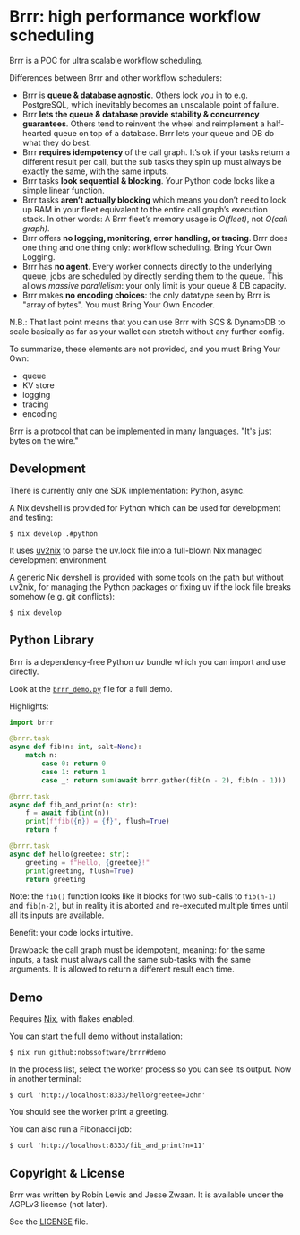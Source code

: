 # Brrr: high performance workflow scheduling

Brrr is a POC for ultra scalable workflow scheduling.

Differences between Brrr and other workflow schedulers:

- Brrr is **queue & database agnostic**. Others lock you in to e.g. PostgreSQL, which inevitably becomes an unscalable point of failure.
- Brrr **lets the queue & database provide stability & concurrency guarantees**.  Others tend to reinvent the wheel and reimplement a half-hearted queue on top of a database.  Brrr lets your queue and DB do what they do best.
- Brrr **requires idempotency** of the call graph.  It’s ok if your tasks return a different result per call, but the sub tasks they spin up must always be exactly the same, with the same inputs.
- Brrr tasks **look sequential & blocking**.  Your Python code looks like a simple linear function.
- Brrr tasks **aren’t actually blocking** which means you don’t need to lock up RAM in your fleet equivalent to the entire call graph’s execution stack.  In other words: A Brrr fleet’s memory usage is *O(fleet)*, not *O(call graph)*.
- Brrr offers **no logging, monitoring, error handling, or tracing**.  Brrr does one thing and one thing only: workflow scheduling.  Bring Your Own Logging.
- Brrr has **no agent**.  Every worker connects directly to the underlying queue, jobs are scheduled by directly sending them to the queue.  This allows *massive parallelism*: your only limit is your queue & DB capacity.
- Brrr makes **no encoding choices**: the only datatype seen by Brrr is "array of bytes".  You must Bring Your Own Encoder.

N.B.: That last point means that you can use Brrr with SQS & DynamoDB to scale basically as far as your wallet can stretch without any further config.

To summarize, these elements are not provided, and you must Bring Your Own:

- queue
- KV store
- logging
- tracing
- encoding

Brrr is a protocol that can be implemented in many languages. "It's just bytes on the wire."

## Development

There is currently only one SDK implementation: Python, async.

A Nix devshell is provided for Python which can be used for development and testing:

```
$ nix develop .#python
```

It uses [uv2nix](https://github.com/pyproject-nix/uv2nix) to parse the uv.lock file into a full-blown Nix managed development environment.

A generic Nix devshell is provided with some tools on the path but without uv2nix, for managing the Python packages or fixing uv if the lock file breaks somehow (e.g. git conflicts):

```
$ nix develop
```

## Python Library

Brrr is a dependency-free Python uv bundle which you can import and use directly.

Look at the [`brrr_demo.py`](brrr_demo.py) file for a full demo.

Highlights:

```py
import brrr

@brrr.task
async def fib(n: int, salt=None):
    match n:
        case 0: return 0
        case 1: return 1
        case _: return sum(await brrr.gather(fib(n - 2), fib(n - 1)))

@brrr.task
async def fib_and_print(n: str):
    f = await fib(int(n))
    print(f"fib({n}) = {f}", flush=True)
    return f

@brrr.task
async def hello(greetee: str):
    greeting = f"Hello, {greetee}!"
    print(greeting, flush=True)
    return greeting
```

Note: the `fib()` function looks like it blocks for two sub-calls to `fib(n-1)` and `fib(n-2)`, but in reality it is aborted and re-executed multiple times until all its inputs are available.

Benefit: your code looks intuitive.

Drawback: the call graph must be idempotent, meaning: for the same inputs, a task must always call the same sub-tasks with the same arguments.  It is allowed to return a different result each time.


## Demo

Requires [Nix](https://nixos.org), with flakes enabled.

You can start the full demo without installation:

```
$ nix run github:nobssoftware/brrr#demo
```

In the process list, select the worker process so you can see its output.   Now in another terminal:

```
$ curl 'http://localhost:8333/hello?greetee=John'
```

You should see the worker print a greeting.

You can also run a Fibonacci job:

```
$ curl 'http://localhost:8333/fib_and_print?n=11'
```


## Copyright & License

Brrr was written by Robin Lewis and Jesse Zwaan.  It is available under the AGPLv3 license (not later).

See the [LICENSE](LICENSE) file.

